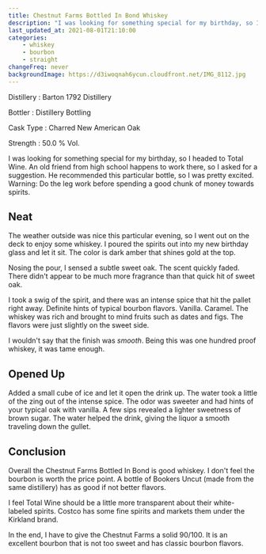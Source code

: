 ```yaml
---
title: Chestnut Farms Bottled In Bond Whiskey
description: "I was looking for something special for my birthday, so I headed to Total Wine. An old friend from high school happens to work there, so I asked for a suggestion. He recommended this particular bottle, so I was pretty excited. Warning: Do the leg work before spending a good chunk of money towards spirits."
last_updated_at: 2021-08-01T21:10:00
categories:
    - whiskey
    - bourbon
    - straight
changeFreq: never
backgroundImage: https://d3iwoqnah6ycun.cloudfront.net/IMG_8112.jpg
---
```


Distillery
: Barton 1792 Distillery

Bottler
: Distillery Bottling

Cask Type
: Charred New American Oak

Strength
: 50.0 % Vol.

I was looking for something special for my birthday, so I headed to Total Wine. An old friend from high school happens 
to work there, so I asked for a suggestion. He recommended this particular bottle, so I was pretty excited. Warning: Do 
the leg work before spending a good chunk of money towards spirits.

## Neat

The weather outside was nice this particular evening, so I went out on the deck to enjoy some whiskey. I poured the 
spirits out into my new birthday glass and let it sit. The color is dark amber that shines gold at the top.

Nosing the pour, I sensed a subtle sweet oak. The scent quickly faded. There didn't appear to be much more fragrance 
than that quick hit of sweet oak.

I took a swig of the spirit, and there was an intense spice that hit the pallet right away. Definite hints of typical 
bourbon flavors. Vanilla. Caramel. The whiskey was rich and brought to mind fruits such as dates and figs. The flavors 
were just slightly on the sweet side.

I wouldn't say that the finish was *smooth*. Being this was one hundred proof whiskey, it was tame enough.

## Opened Up

Added a small cube of ice and let it open the drink up. The water took a little of the zing out of the intense spice. 
The odor was sweeter and had hints of your typical oak with vanilla. A few sips revealed a lighter sweetness of brown 
sugar. The water helped the drink, giving the liquor a smooth traveling down the gullet.

## Conclusion

Overall the Chestnut Farms Bottled In Bond is good whiskey. I don't feel the bourbon is worth the price point. A bottle 
of Bookers Uncut (made from the same distillery) has as good if not better flavors.

I feel Total Wine should be a little more transparent about their white-labeled spirits. Costco has some fine spirits 
and markets them under the Kirkland brand.

In the end, I have to give the Chestnut Farms a solid 90/100. It is an excellent bourbon that is not too sweet and has 
classic bourbon flavors.
